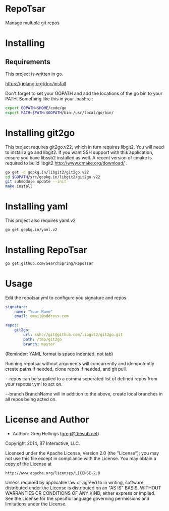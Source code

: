RepoTsar
========

Manage multiple git repos

Installing
==========

## Requirements
This project is written in go.

https://golang.org/doc/install

Don't forget to set your GOPATH and add the locations of the go bin to your PATH.  Something like this in your .bashrc :

```bash
export GOPATH=$HOME/code/go
export PATH=$PATH:$GOPATH/bin:/usr/local/go/bin/
```

# Installing git2go

This project requires git2go.v22, which in turn requires libgit2.  You will need to install a go and libgit2.  If you want SSH support with this application, ensure you have libssh2 installed as well.  A recent version of cmake is required to build libgit2 http://www.cmake.org/download/ . 


```bash
go get -d gopkg.in/libgit2/git2go.v22
cd $GOPATH/src/gopkg.in/libgit2/git2go.v22
git submodule update --init 
make install
```

# Installing yaml

This project also requires yaml.v2

```bash
go get gopkg.in/yaml.v2
```

# Installing RepoTsar

```bash
go get github.com/SearchSpring/RepoTsar
``` 


Usage
=====

Edit the repotsar.yml to configure you signature and repos.

```YAML
signature:
    name: "Your Name"
    email: email@address.com

repos:
    git2go:
        url: ssh://git@github.com/libgit2/git2go.git
        path: /tmp/git2go
        branch: master

```
(Reminder: YAML format is space indented, not tab)

Running repotsar without arguments will concurrently and idempotently create paths if needed, clone repos if needed, and git pull.

--repos can be supplied to a comma seperated list of defined repos from your repotsar.yml to act on.

--branch BranchName will in addition to the above, create local branches in all repos being acted on.


License and Author
==================

* Author:: Greg Hellings (<greg@thesub.net>)


Copyright 2014, B7 Interactive, LLC.

Licensed under the Apache License, Version 2.0 (the "License");
you may not use this file except in compliance with the License.
You may obtain a copy of the License at

    http://www.apache.org/licenses/LICENSE-2.0

Unless required by applicable law or agreed to in writing, software
distributed under the License is distributed on an "AS IS" BASIS,
WITHOUT WARRANTIES OR CONDITIONS OF ANY KIND, either express or implied.
See the License for the specific language governing permissions and
limitations under the License.
